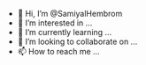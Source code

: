 - 👋 Hi, I’m @SamiyalHembrom
- 👀 I’m interested in ...
- 🌱 I’m currently learning ...
- 💞️ I’m looking to collaborate on ...
- 📫 How to reach me ...

<!---
SamiyalHembrom/SamiyalHembrom is a ✨ special ✨ repository because its `README.md` (this file) appears on your GitHub profile.
You can click the Preview link to take a look at your changes.
--->
